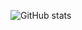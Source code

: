 

![GitHub stats](https://github-readme-stats.vercel.app/api?username=CrystalLinks&show_icons=true)  
